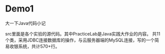 # Demo1
大一下Java代码小记

src里面是各个实验的源代码。其中PracticeLab是Java实践大作业的内容。
共11个类，采用JDBC连接数据库的操作，与云服务器端的MySQL连接，写的一个简易收银系统，共计570+行。




